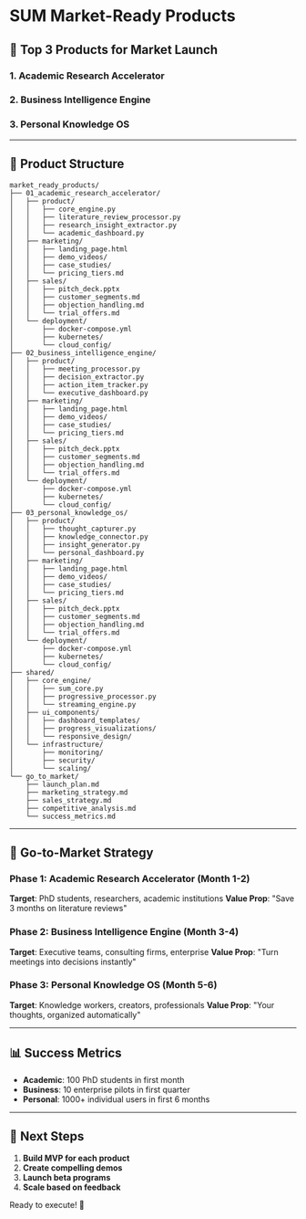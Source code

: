 # SUM Market-Ready Products

## 🎯 Top 3 Products for Market Launch

### 1. Academic Research Accelerator
### 2. Business Intelligence Engine  
### 3. Personal Knowledge OS

---

## 📁 Product Structure

```
market_ready_products/
├── 01_academic_research_accelerator/
│   ├── product/
│   │   ├── core_engine.py
│   │   ├── literature_review_processor.py
│   │   ├── research_insight_extractor.py
│   │   └── academic_dashboard.py
│   ├── marketing/
│   │   ├── landing_page.html
│   │   ├── demo_videos/
│   │   ├── case_studies/
│   │   └── pricing_tiers.md
│   ├── sales/
│   │   ├── pitch_deck.pptx
│   │   ├── customer_segments.md
│   │   ├── objection_handling.md
│   │   └── trial_offers.md
│   └── deployment/
│       ├── docker-compose.yml
│       ├── kubernetes/
│       └── cloud_config/
├── 02_business_intelligence_engine/
│   ├── product/
│   │   ├── meeting_processor.py
│   │   ├── decision_extractor.py
│   │   ├── action_item_tracker.py
│   │   └── executive_dashboard.py
│   ├── marketing/
│   │   ├── landing_page.html
│   │   ├── demo_videos/
│   │   ├── case_studies/
│   │   └── pricing_tiers.md
│   ├── sales/
│   │   ├── pitch_deck.pptx
│   │   ├── customer_segments.md
│   │   ├── objection_handling.md
│   │   └── trial_offers.md
│   └── deployment/
│       ├── docker-compose.yml
│       ├── kubernetes/
│       └── cloud_config/
├── 03_personal_knowledge_os/
│   ├── product/
│   │   ├── thought_capturer.py
│   │   ├── knowledge_connector.py
│   │   ├── insight_generator.py
│   │   └── personal_dashboard.py
│   ├── marketing/
│   │   ├── landing_page.html
│   │   ├── demo_videos/
│   │   ├── case_studies/
│   │   └── pricing_tiers.md
│   ├── sales/
│   │   ├── pitch_deck.pptx
│   │   ├── customer_segments.md
│   │   ├── objection_handling.md
│   │   └── trial_offers.md
│   └── deployment/
│       ├── docker-compose.yml
│       ├── kubernetes/
│       └── cloud_config/
├── shared/
│   ├── core_engine/
│   │   ├── sum_core.py
│   │   ├── progressive_processor.py
│   │   └── streaming_engine.py
│   ├── ui_components/
│   │   ├── dashboard_templates/
│   │   ├── progress_visualizations/
│   │   └── responsive_design/
│   └── infrastructure/
│       ├── monitoring/
│       ├── security/
│       └── scaling/
└── go_to_market/
    ├── launch_plan.md
    ├── marketing_strategy.md
    ├── sales_strategy.md
    ├── competitive_analysis.md
    └── success_metrics.md
```

---

## 🚀 Go-to-Market Strategy

### Phase 1: Academic Research Accelerator (Month 1-2)
**Target**: PhD students, researchers, academic institutions
**Value Prop**: "Save 3 months on literature reviews"

### Phase 2: Business Intelligence Engine (Month 3-4)  
**Target**: Executive teams, consulting firms, enterprise
**Value Prop**: "Turn meetings into decisions instantly"

### Phase 3: Personal Knowledge OS (Month 5-6)
**Target**: Knowledge workers, creators, professionals
**Value Prop**: "Your thoughts, organized automatically"

---

## 📊 Success Metrics

- **Academic**: 100 PhD students in first month
- **Business**: 10 enterprise pilots in first quarter  
- **Personal**: 1000+ individual users in first 6 months

---

## 🎯 Next Steps

1. **Build MVP for each product**
2. **Create compelling demos**
3. **Launch beta programs**
4. **Scale based on feedback**

Ready to execute! 🚀
